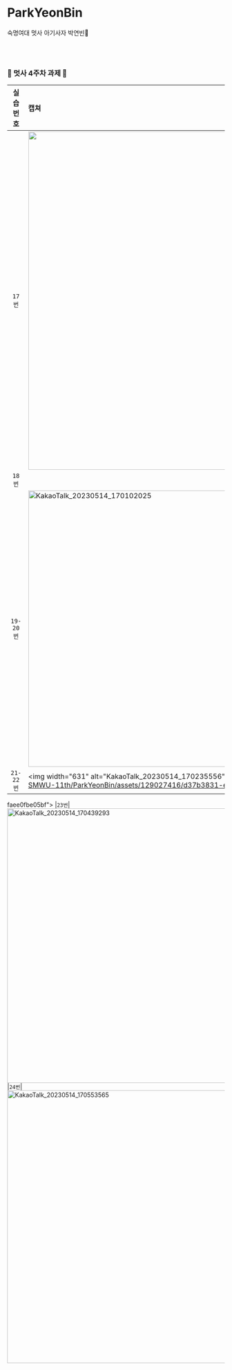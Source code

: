 # ParkYeonBin
숙명여대 멋사 아기사자 박연빈🦁

<br><br>
### 🦁 멋사 4주차 과제 🦁

| 실습 <br> 번호 | 캡쳐 | 
|:------:|:------|
|`17번`|<img width="782" src="https://github.com/Likelion-at-SMWU-11th/ChoiYeJin/assets/98384956/02beea9d-b5bb-4a7b-96c0-7f3b3af48e7e">|
|`18번`| <!-- <img width="623" alt="KakaoTalk_20230514_165622013" src="https://github.com/Likelion-at-SMWU-11th/ParkYeonBin/assets/129027416/e42709d5-b65b-42a6-8189-cfab994f6d51"> --> | 
|`19-20번`| <img width="639" alt="KakaoTalk_20230514_170102025" src="https://github.com/Likelion-at-SMWU-11th/ParkYeonBin/assets/129027416/814d62a4-7937-45c9-b94a-16abb775069b">
|`21-22번`| <img width="631" alt="KakaoTalk_20230514_170235556" src="https://github.com/Likelion-at-SMWU-11th/ParkYeonBin/assets/129027416/d37b3831-e501-4c27-b6ee-
faee0fbe05bf">
|`23번`| <img width="635" alt="KakaoTalk_20230514_170439293" src="https://github.com/Likelion-at-SMWU-11th/ParkYeonBin/assets/129027416/8b8cf3e6-35c7-40dd-841f-a8a8f170405a">
|`24번`| <img width="631" alt="KakaoTalk_20230514_170553565" src="https://github.com/Likelion-at-SMWU-11th/ParkYeonBin/assets/129027416/0f9b73b8-061f-4b19-8c20-fe328186432d">
